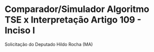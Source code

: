 # Comparador/Simulador Algoritmo TSE x Interpretação Artigo 109 - Inciso I
Solicitação do Deputado Hildo Rocha (MA)
